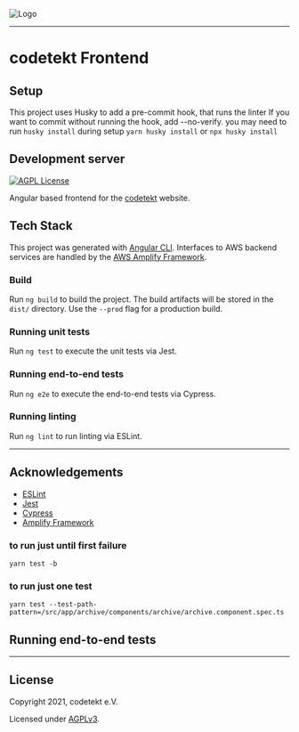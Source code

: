 ![Logo](https://codetekt-logo.s3.eu-central-1.amazonaws.com/codetekt_V2_rgb%404x.png)

---

# codetekt Frontend


## Setup

This project uses Husky to add a pre-commit hook, that runs the linter
If you want to commit without running the hook, add --no-verify.
you may need to run `husky install` during setup
`yarn husky install`
or
`npx husky install`



## Development server
[![AGPL License](https://img.shields.io/badge/license-AGPL-blue.svg)](http://www.gnu.org/licenses/agpl-3.0)

Angular based frontend for the [codetekt](https://codetekt.org) website.

## Tech Stack

This project was generated with [Angular CLI](https://github.com/angular/angular-cli).
Interfaces to AWS backend services are handled by the [AWS Amplify Framework](https://aws.amazon.com/de/amplify/).

### Build

Run `ng build` to build the project. The build artifacts will be stored in the `dist/` directory. Use the `--prod` flag for a production build.

### Running unit tests

Run `ng test` to execute the unit tests via Jest.

### Running end-to-end tests

Run `ng e2e` to execute the end-to-end tests via Cypress.

### Running linting

Run `ng lint` to run linting via ESLint.

---

## Acknowledgements

- [ESLint](https://eslint.org/)
- [Jest](https://jestjs.io/)
- [Cypress](https://www.cypress.io/)
- [Amplify Framework](https://aws.amazon.com/de/amplify/)

### to run just until first failure
`yarn test -b`

### to run just one test
`yarn test --test-path-pattern=/src/app/archive/components/archive/archive.component.spec.ts`

## Running end-to-end tests
---

## License

Copyright 2021, codetekt e.V.

Licensed under [AGPLv3](https://www.gnu.org/licenses/agpl-3.0.html).
